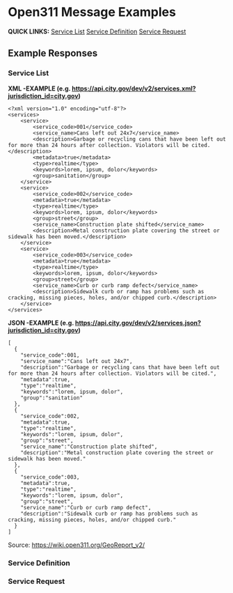 # Open311 Message Examples

**QUICK LINKS:** [Service List](#Service-List) [Service Definition](#Service-Definition) [Service Request](#Service-Request)

## Example Responses

### Service List

**XML -EXAMPLE (e.g. https://api.city.gov/dev/v2/services.xml?jurisdiction_id=city.gov)**

```
<?xml version="1.0" encoding="utf-8"?>
<services>
    <service>
        <service_code>001</service_code>
        <service_name>Cans left out 24x7</service_name>
        <description>Garbage or recycling cans that have been left out for more than 24 hours after collection. Violators will be cited.</description>
        <metadata>true</metadata>
        <type>realtime</type>
        <keywords>lorem, ipsum, dolor</keywords>
        <group>sanitation</group>
    </service>
    <service>
        <service_code>002</service_code>
        <metadata>true</metadata>
        <type>realtime</type>
        <keywords>lorem, ipsum, dolor</keywords>
        <group>street</group>
        <service_name>Construction plate shifted</service_name>
        <description>Metal construction plate covering the street or sidewalk has been moved.</description>
    </service>
    <service>
        <service_code>003</service_code>
        <metadata>true</metadata>
        <type>realtime</type>
        <keywords>lorem, ipsum, dolor</keywords>
        <group>street</group>
        <service_name>Curb or curb ramp defect</service_name>
        <description>Sidewalk curb or ramp has problems such as cracking, missing pieces, holes, and/or chipped curb.</description>
    </service>
</services>
```

**JSON -EXAMPLE (e.g. https://api.city.gov/dev/v2/services.json?jurisdiction_id=city.gov)**

```
[
  {
    "service_code":001,
    "service_name":"Cans left out 24x7",
    "description":"Garbage or recycling cans that have been left out for more than 24 hours after collection. Violators will be cited.",
    "metadata":true,
    "type":"realtime",
    "keywords":"lorem, ipsum, dolor",
    "group":"sanitation"
  },
  {
    "service_code":002,
    "metadata":true,
    "type":"realtime",
    "keywords":"lorem, ipsum, dolor",
    "group":"street",
    "service_name":"Construction plate shifted",
    "description":"Metal construction plate covering the street or sidewalk has been moved."
  },
  {
    "service_code":003,
    "metadata":true,
    "type":"realtime",
    "keywords":"lorem, ipsum, dolor",
    "group":"street",
    "service_name":"Curb or curb ramp defect",
    "description":"Sidewalk curb or ramp has problems such as cracking, missing pieces, holes, and/or chipped curb."
  }
]
```

Source: https://wiki.open311.org/GeoReport_v2/ 

### Service Definition

### Service Request